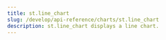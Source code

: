 ```yaml
---
title: st.line_chart
slug: /develop/api-reference/charts/st.line_chart
description: st.line_chart displays a line chart.
---
```


<Autofunction function="streamlit.line_chart" />

<Autofunction function="DeltaGenerator.add_rows" />
